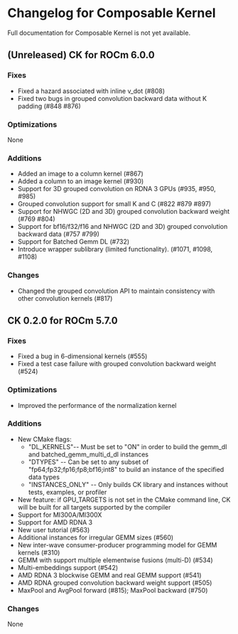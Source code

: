 # Changelog for Composable Kernel

Full documentation for Composable Kernel is not yet available.

## (Unreleased) CK for ROCm 6.0.0

### Fixes
 - Fixed a hazard associated with inline v_dot (#808)
 - Fixed two bugs in grouped convolution backward data without K padding (#848 #876)

### Optimizations
None

### Additions
- Added an image to a column kernel (#867)
- Added a column to an image kernel (#930)
- Support for 3D grouped convolution on RDNA 3 GPUs (#935, #950, #985)
- Grouped convolution support for small K and C (#822 #879 #897)
- Support for NHWGC (2D and 3D) grouped convolution backward weight (#769 #804)
- Support for bf16/f32/f16 and NHWGC (2D and 3D) grouped convolution backward data (#757 #799)
- Support for Batched Gemm DL (#732)
- Introduce wrapper sublibrary (limited functionality). (#1071, #1098, #1108)

### Changes
 - Changed the grouped convolution API to maintain consistency with other convolution kernels (#817)

## CK 0.2.0 for ROCm 5.7.0

### Fixes
- Fixed a bug in 6-dimensional kernels (#555)
- Fixed a test case failure with grouped convolution backward weight (#524)

### Optimizations
- Improved the performance of the normalization kernel

### Additions
- New CMake flags:
  - "DL_KERNELS"-- Must be set to "ON" in order to build the gemm_dl and batched_gemm_multi_d_dl instances
  - "DTYPES" -- Can be set to any subset of "fp64;fp32;fp16;fp8;bf16;int8" to build an instance of the specified data types
  - "INSTANCES_ONLY" -- Only builds CK library and instances without tests, examples, or profiler
- New feature: if GPU_TARGETS is not set in the CMake command line, CK will be built for all targets supported by the compiler
- Support for MI300A/MI300X
- Support for AMD RDNA 3
- New user tutorial (#563)
- Additional instances for irregular GEMM sizes (#560)
- New inter-wave consumer-producer programming model for GEMM kernels (#310)
- GEMM with support multiple elementwise fusions (multi-D) (#534)
- Multi-embeddings support (#542)
- AMD RDNA 3 blockwise GEMM and real GEMM support (#541)
- AMD RDNA grouped convolution backward weight support (#505)
- MaxPool and AvgPool forward (#815); MaxPool backward (#750)

### Changes
None
